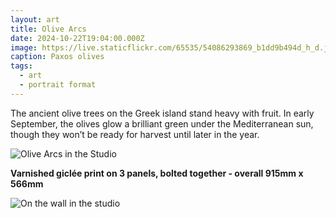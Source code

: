 ```yaml
---
layout: art
title: Olive Arcs
date: 2024-10-22T19:04:00.000Z
image: https://live.staticflickr.com/65535/54086293869_b1dd9b494d_h_d.jpg
caption: Paxos olives
tags:
  - art
  - portrait format
---
```

The ancient olive trees on the Greek island stand heavy with fruit. In early September, the olives glow a brilliant green under the Mediterranean sun, though they won’t be ready for harvest until later in the year.

![Olive Arcs in the Studio](https://live.staticflickr.com/65535/54085074452_a3de9ac538_h_d.jpg "Olive Arcs in the studio")

**Varnished giclée print on 3 panels, bolted together - overall 915mm x 566mm**

![On the wall in the studio](https://live.staticflickr.com/65535/54192320652_2cd039d062_h_d.jpg "On the wall in the studio")
